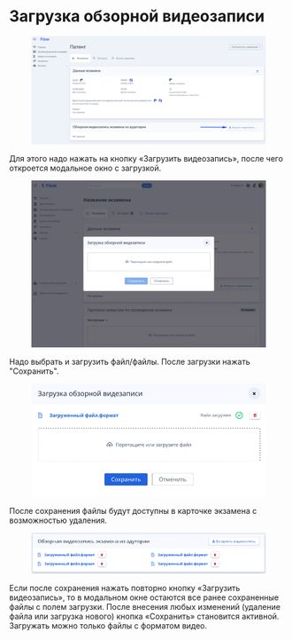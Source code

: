 # Загрузка обзорной видеозаписи

<figure><img src="../.gitbook/assets/image (337).png" alt=""><figcaption></figcaption></figure>

Для этого надо нажать на кнопку «Загрузить видеозапись», после чего откроется модальное окно с загрузкой.

<figure><img src="../.gitbook/assets/image (324).png" alt=""><figcaption></figcaption></figure>

Надо выбрать и загрузить файл/файлы. После загрузки нажать "Сохранить".

<figure><img src="../.gitbook/assets/image (327).png" alt=""><figcaption></figcaption></figure>

После сохранения файлы будут доступны в карточке экзамена с возможностью удаления.

<figure><img src="../.gitbook/assets/image (328).png" alt=""><figcaption></figcaption></figure>

Если после сохранения нажать повторно кнопку «Загрузить видеозапись», то в модальном окне остаются все ранее сохраненные файлы с полем загрузки. После внесения любых изменений (удаление файла или загрузка нового) кнопка «Сохранить» становится активной. Загружать можно только файлы с форматом видео.
